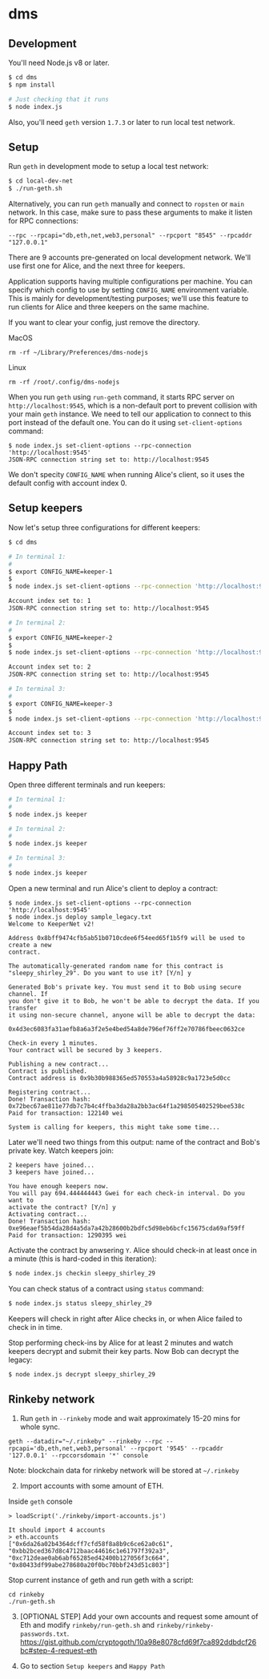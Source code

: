 # dms

## Development

You'll need Node.js v8 or later.

```sh
$ cd dms
$ npm install

# Just checking that it runs
$ node index.js
```

Also, you'll need `geth` version `1.7.3` or later to run local test network.

## Setup

Run `geth` in development mode to setup a local test network:

```sh
$ cd local-dev-net
$ ./run-geth.sh
```

Alternatively, you can run `geth` manually and connect to `ropsten` or `main` network. In this case, make sure to pass these arguments to make it listen for RPC connections:

```
--rpc --rpcapi="db,eth,net,web3,personal" --rpcport "8545" --rpcaddr "127.0.0.1"
```

There are 9 accounts pre-generated on local development network. We'll use first one for Alice, and the next three for keepers.

Application supports having multiple configurations per machine. You can specify which config to use by setting `CONFIG_NAME` environment variable. This is mainly for development/testing purposes; we'll use this feature to run clients for Alice and three keepers on the same machine.

If you want to clear your config, just remove the directory.

MacOS
```
rm -rf ~/Library/Preferences/dms-nodejs
```

Linux
```
rm -rf /root/.config/dms-nodejs
```

When you run `geth` using `run-geth` command, it starts RPC server on `http://localhost:9545`, which is a non-default port to prevent collision with your main `geth` instance. We need to tell our application to connect to this port instead of the default one. You can do it using `set-client-options` command:

```
$ node index.js set-client-options --rpc-connection 'http://localhost:9545'
JSON-RPC connection string set to: http://localhost:9545
```

We don't specity `CONFIG_NAME` when running Alice's client, so it uses the default config with account index 0.

## Setup keepers

Now let's setup three configurations for different keepers:

```sh
$ cd dms

# In terminal 1:
#
$ export CONFIG_NAME=keeper-1
$
$ node index.js set-client-options --rpc-connection 'http://localhost:9545' --account-index 1

Account index set to: 1
JSON-RPC connection string set to: http://localhost:9545

# In terminal 2:
#
$ export CONFIG_NAME=keeper-2
$
$ node index.js set-client-options --rpc-connection 'http://localhost:9545' --account-index 2

Account index set to: 2
JSON-RPC connection string set to: http://localhost:9545

# In terminal 3:
#
$ export CONFIG_NAME=keeper-3
$
$ node index.js set-client-options --rpc-connection 'http://localhost:9545' --account-index 3

Account index set to: 3
JSON-RPC connection string set to: http://localhost:9545
```


## Happy Path

Open three different terminals and run keepers:

```sh
# In terminal 1:
#
$ node index.js keeper

# In terminal 2:
#
$ node index.js keeper

# In terminal 3:
#
$ node index.js keeper
```

Open a new terminal and run Alice's client to deploy a contract:

```text
$ node index.js set-client-options --rpc-connection 'http://localhost:9545'
$ node index.js deploy sample_legacy.txt
Welcome to KeeperNet v2!

Address 0x8bff9474cfb5ab51b0710cdee6f54eed65f1b5f9 will be used to create a new
contract.

The automatically-generated random name for this contract is
"sleepy_shirley_29". Do you want to use it? [Y/n] y

Generated Bob's private key. You must send it to Bob using secure channel. If
you don't give it to Bob, he won't be able to decrypt the data. If you transfer
it using non-secure channel, anyone will be able to decrypt the data:

0x4d3ec6083fa31aefb8a6a3f2e5e4bed54a8de796ef76ff2e70786fbeec0632ce

Check-in every 1 minutes.
Your contract will be secured by 3 keepers.

Publishing a new contract...
Contract is published.
Contract address is 0x9b30b988365ed570553a4a58928c9a1723e5d0cc

Registering contract...
Done! Transaction hash:
0x72bec67ae811e77db7c7b4c4ffba3da28a2bb3ac64f1a298505402529bee538c
Paid for transaction: 122140 wei

System is calling for keepers, this might take some time...
```

Later we'll need two things from this output: name of the contract and Bob's private key. Watch keepers join:

```
2 keepers have joined...
3 keepers have joined...

You have enough keepers now.
You will pay 694.444444443 Gwei for each check-in interval. Do you want to
activate the contract? [Y/n] y
Activating contract...
Done! Transaction hash:
0xe96eaef5b54da28d4a5da7a42b28600b2bdfc5d98eb6bcfc15675cda69af59ff
Paid for transaction: 1290395 wei
```

Activate the contract by anwsering `Y`. Alice should check-in at least once in a minute (this is hard-coded in this iteration):

```sh
$ node index.js checkin sleepy_shirley_29
```

You can check status of a contract using `status` command:

```sh
$ node index.js status sleepy_shirley_29
```

Keepers will check in right after Alice checks in, or when Alice failed to check in in time.

Stop performing check-ins by Alice for at least 2 minutes and watch keepers decrypt and submit their key parts. Now Bob can decrypt the legacy:

```sh
$ node index.js decrypt sleepy_shirley_29
```

## Rinkeby network

1. Run `geth` in `--rinkeby` mode and wait approximately 15-20 mins for whole sync.

```
geth --datadir="~/.rinkeby" --rinkeby --rpc --rpcapi='db,eth,net,web3,personal' --rpcport '9545' --rpcaddr '127.0.0.1' --rpccorsdomain '*' console
```

Note: blockchain data for rinkeby network will be stored at `~/.rinkeby`

2. Import accounts with some amount of ETH.

Inside `geth` console

```
> loadScript('./rinkeby/import-accounts.js')

It should import 4 accounts
> eth.accounts
["0x6da26a02b4364dcff7cfd58f8a8b9c6ce62a0c61", "0xbb2bced367d8c4712baac44616c1e61797f392a3", "0xc712deae0ab6abf65285ed42400b127056f3c664", "0x80433df99abe278680a20f0bc70bbf243d51c803"]
```

Stop current instance of geth and run geth with a script:
```
cd rinkeby
./run-geth.sh
```

3. [OPTIONAL STEP] Add your own accounts and request some amount of Eth and modify `rinkeby/run-geth.sh` and `rinkeby/rinkeby-passwords.txt`.
https://gist.github.com/cryptogoth/10a98e8078cfd69f7ca892ddbdcf26bc#step-4-request-eth

4. Go to section `Setup keepers` and `Happy Path` 
